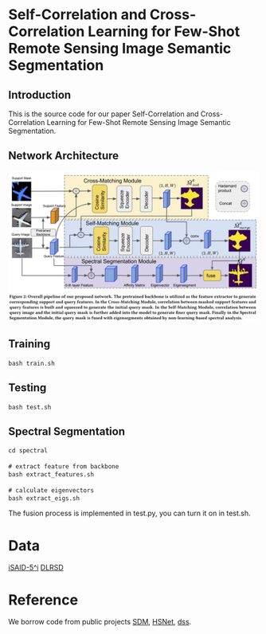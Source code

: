 # Self-Correlation and Cross-Correlation Learning for Few-Shot Remote Sensing Image Semantic Segmentation


Introduction
------------
This is the source code for our paper Self-Correlation and Cross-Correlation Learning for Few-Shot Remote Sensing Image Semantic Segmentation.

Network Architecture
------------
![network](architecture.png)

Training
------------
```
bash train.sh
```

## Testing
```
bash test.sh
```

## Spectral Segmentation
```
cd spectral

# extract feature from backbone
bash extract_features.sh

# calculate eigenvectors
bash extract_eigs.sh
```

The fusion process is implemented in test.py, you can turn it on in test.sh.

# Data
[iSAID-5^i](https://github.com/caoql98/SDM)
[DLRSD](https://sites.google.com/view/zhouwx/dataset#h.p_hQS2jYeaFpV0)


# Reference
We borrow code from public projects [SDM](https://github.com/caoql98/SDM), [HSNet](https://github.com/juhongm999/hsnet), [dss](https://github.com/lukemelas/deep-spectral-segmentation).
